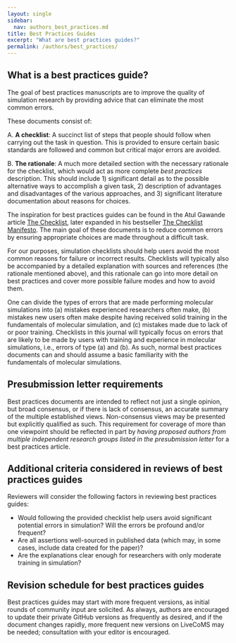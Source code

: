 ```yaml
---
layout: single
sidebar:
  nav: authors_best_practices.md
title: Best Practices Guides
excerpt: "What are best practices guides?"
permalink: /authors/best_practices/
---
```


## What is a best practices guide?
The goal of best practices manuscripts are to improve the quality of simulation research by providing advice that can eliminate the most common errors. 

These documents consist of:

A. **A checklist**: A succinct list of steps that people should follow when carrying out the task in question. This is provided to ensure certain basic standards are followed and common but critical major errors are avoided.

B. **The rationale**: A much more detailed section with the necessary rationale for the checklist, which would act as more complete *best practices* description. This should include 1) significant detail as to the possible alternative ways to accomplish a given task, 2) description of advantages and disadvantages of the various approaches, and 3) significant literature documentation about reasons for choices.

The inspiration for best practices guides can be found in the Atul
Gawande article [The
Checklist](http://www.newyorker.com/magazine/2007/12/10/the-checklist),
later expanded in his bestseller [The Checklist
Manifesto](http://atulgawande.com/book/the-checklist-manifesto/). The
main goal of these documents is to reduce common errors by ensuring
appropriate choices are made throughout a difficult task. 

For our purposes, simulation checklists should help users avoid the
most common reasons for failure or incorrect results. Checklists will
typically also be accompanied by a detailed explanation with sources and references (the rationale mentioned above), and this rationale
can go into more detail on best practices and
cover more possible failure modes and how to avoid them. 

One can divide the types of errors that are made performing molecular
simulations into (a) mistakes experienced researchers often make, (b)
mistakes new users often make despite having received solid
training in the fundamentals of molecular simulation, and (c) mistakes made due to lack of or poor training.
Checklists in this journal will typically focus on errors that are likely to be made by users with training and experience in molecular simulations, i.e., errors of type (a) and (b).
As such, normal best practices documents can and should assume a basic familiarity with the fundamentals of molecular simulations.

## Presubmission letter requirements
Best practices documents are intended to reflect not just a single opinion, but broad consensus, or if there is lack of consensus, an accurate summary of the multiple established views. Non-consensus views may be presented but explicitly qualified as such. This requirement for coverage of more than one viewpoint should be reflected in part by *having proposed authors from multiple independent research groups listed in the presubmission letter* for a best practices article.

## Additional criteria considered in reviews of best practices guides
Reviewers will consider the following factors in reviewing best practices guides:
* Would following the provided checklist help users avoid significant potential errors in simulation? Will the errors be profound and/or frequent? 
* Are all assertions well-sourced in published data (which may, in some cases, include data created for the paper)?
* Are the explanations clear enough for researchers with only moderate training in simulation?

## Revision schedule for best practices guides
Best practices guides  may start with more frequent versions, as initial rounds of community input are solicited. As always, authors are encouraged to update their private GitHub versions as frequently as desired, and if the document changes rapidly, more frequent new versions on LiveCoMS may be needed; consultation with your editor is encouraged. 

